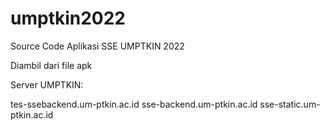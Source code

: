 # umptkin2022
Source Code Aplikasi SSE UMPTKIN 2022



Diambil dari file apk 

Server UMPTKIN:

tes-ssebackend.um-ptkin.ac.id
sse-backend.um-ptkin.ac.id
sse-static.um-ptkin.ac.id
